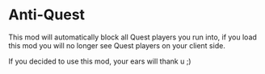# Anti-Quest

This mod will automatically block all Quest players you run into,
if you load this mod you will no longer see Quest players on your client side.

If you decided to use this mod, your ears will thank u ;)
